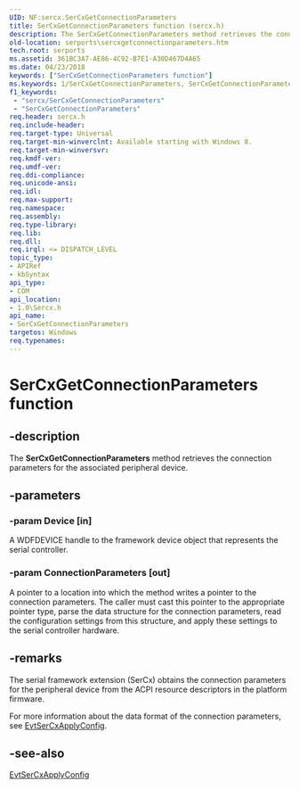 ```yaml
---
UID: NF:sercx.SerCxGetConnectionParameters
title: SerCxGetConnectionParameters function (sercx.h)
description: The SerCxGetConnectionParameters method retrieves the connection parameters for the associated peripheral device.
old-location: serports\sercxgetconnectionparameters.htm
tech.root: serports
ms.assetid: 361BC3A7-AE86-4C92-B7E1-A30D467D4A65
ms.date: 04/23/2018
keywords: ["SerCxGetConnectionParameters function"]
ms.keywords: 1/SerCxGetConnectionParameters, SerCxGetConnectionParameters, SerCxGetConnectionParameters method [Serial Ports], serports.sercxgetconnectionparameters
f1_keywords:
 - "sercx/SerCxGetConnectionParameters"
 - "SerCxGetConnectionParameters"
req.header: sercx.h
req.include-header: 
req.target-type: Universal
req.target-min-winverclnt: Available starting with Windows 8.
req.target-min-winversvr: 
req.kmdf-ver: 
req.umdf-ver: 
req.ddi-compliance: 
req.unicode-ansi: 
req.idl: 
req.max-support: 
req.namespace: 
req.assembly: 
req.type-library: 
req.lib: 
req.dll: 
req.irql: <= DISPATCH_LEVEL
topic_type:
- APIRef
- kbSyntax
api_type:
- COM
api_location:
- 1.0\Sercx.h
api_name:
- SerCxGetConnectionParameters
targetos: Windows
req.typenames: 
---
```


# SerCxGetConnectionParameters function


## -description


The <b>SerCxGetConnectionParameters</b> method retrieves the connection parameters for the associated peripheral device.


## -parameters




### -param Device [in]

A WDFDEVICE handle to the framework device object that represents the serial controller.


### -param ConnectionParameters [out]

A pointer to a location into which the method writes a pointer to the connection parameters. The caller must cast this pointer to the appropriate pointer type, parse the data structure for the connection parameters, read the configuration settings from this structure, and apply these settings to the serial controller hardware.


## -remarks



The serial framework extension (SerCx) obtains the connection parameters for the peripheral device from the ACPI resource descriptors in the platform firmware.

For more information about the data format of the connection parameters, see <a href="https://docs.microsoft.com/windows-hardware/drivers/ddi/sercx/nc-sercx-evt_sercx_apply_config">EvtSerCxApplyConfig</a>.




## -see-also




<a href="https://docs.microsoft.com/windows-hardware/drivers/ddi/sercx/nc-sercx-evt_sercx_apply_config">EvtSerCxApplyConfig</a>
 

 

